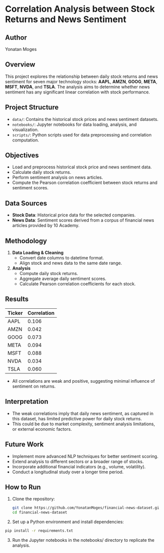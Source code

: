 # Correlation Analysis between Stock Returns and News Sentiment

## Author
Yonatan Moges

## Overview
This project explores the relationship between daily stock returns and news sentiment for seven major technology stocks: **AAPL**, **AMZN**, **GOOG**, **META**, **MSFT**, **NVDA**, and **TSLA**. The analysis aims to determine whether news sentiment has any significant linear correlation with stock performance.

## Project Structure
- `data/`: Contains the historical stock prices and news sentiment datasets.
- `notebooks/`: Jupyter notebooks for data loading, analysis, and visualization.
- `scripts/`: Python scripts used for data preprocessing and correlation computation.

## Objectives
- Load and preprocess historical stock price and news sentiment data.
- Calculate daily stock returns.
- Perform sentiment analysis on news articles.
- Compute the Pearson correlation coefficient between stock returns and sentiment scores.

## Data Sources
- **Stock Data**: Historical price data for the selected companies.
- **News Data**: Sentiment scores derived from a corpus of financial news articles provided by 10 Academy.

## Methodology
1. **Data Loading & Cleaning**
   - Convert date columns to datetime format.
   - Align stock and news data to the same date range.
2. **Analysis**
   - Compute daily stock returns.
   - Aggregate average daily sentiment scores.
   - Calculate Pearson correlation coefficients for each stock.

## Results

| Ticker | Correlation |
|--------|-------------|
| AAPL   | 0.106       |
| AMZN   | 0.042       |
| GOOG   | 0.073       |
| META   | 0.094       |
| MSFT   | 0.088       |
| NVDA   | 0.034       |
| TSLA   | 0.060       |

- All correlations are weak and positive, suggesting minimal influence of sentiment on returns.

## Interpretation
- The weak correlations imply that daily news sentiment, as captured in this dataset, has limited predictive power for daily stock returns.
- This could be due to market complexity, sentiment analysis limitations, or external economic factors.

## Future Work
- Implement more advanced NLP techniques for better sentiment scoring.
- Extend analysis to different sectors or a broader range of stocks.
- Incorporate additional financial indicators (e.g., volume, volatility).
- Conduct a longitudinal study over a longer time period.

## How to Run
1. Clone the repository:
   ```bash
   git clone https://github.com/YonatanMoges/financial-news-dataset.git
   cd financial-news-dataset
   ```
2. Set up a Python environment and install dependencies:
  ```bash
  pip install -r requirements.txt
  ```
3. Run the Jupyter notebooks in the notebooks/ directory to replicate the analysis.
   
